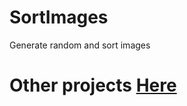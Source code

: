 # SortImages

Generate random and sort images

# Other projects [Here](https://github.com/Melbinex/home-works/)